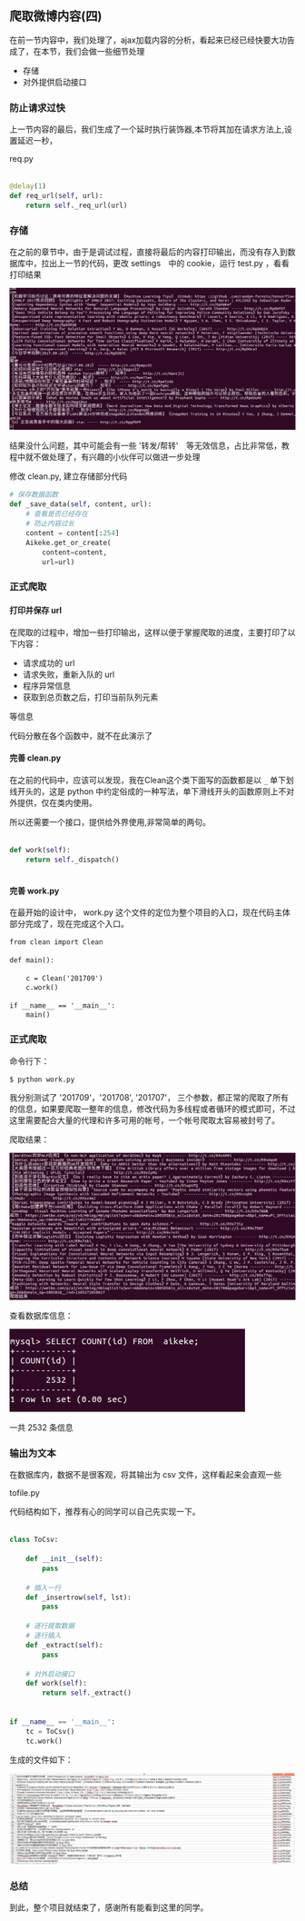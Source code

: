 ## 爬取微博内容(四)

在前一节内容中，我们处理了，ajax加载内容的分析，看起来已经已经快要大功告成了，在本节，我们会做一些细节处理

- 存储
- 对外提供启动接口

### 防止请求过快

上一节内容的最后，我们生成了一个延时执行装饰器,本节将其加在请求方法上,设置延迟一秒，

req.py

```python

@delay(1)
def req_url(self, url):
    return self._req_url(url)

```

### 存储

在之前的章节中，由于是调试过程，直接将最后的内容打印输出，而没有存入到数据库中，拉出上一节的代码，更改 settings　中的 cookie，运行 test.py ，看看打印结果

![](Selection_163.png)

结果没什么问题，其中可能会有一些 '转发/帮转'　等无效信息，占比非常低，教程中就不做处理了，有兴趣的小伙伴可以做进一步处理

修改 clean.py, 建立存储部分代码

```python
# 保存数据函数
def _save_data(self, content, url):
    # 查看是否已经存在
    # 防止内容过长
    content = content[:254]
    Aikeke.get_or_create(
        content=content,
        url=url)

```

### 正式爬取

#### 打印并保存 url

在爬取的过程中，增加一些打印输出，这样以便于掌握爬取的进度，主要打印了以下内容：

- 请求成功的 url
- 请求失败，重新入队的 url
- 程序异常信息
- 获取到总页数之后，打印当前队列元素

等信息

代码分散在各个函数中，就不在此演示了


#### 完善 clean.py

在之前的代码中，应该可以发现，我在Clean这个类下面写的函数都是以 `_` 单下划线开头的，这是 python 中约定俗成的一种写法，单下滑线开头的函数原则上不对外提供，仅在类内使用。

所以还需要一个接口，提供给外界使用,非常简单的两句。

```python

def work(self):
    return self._dispatch()
    
```

#### 完善 work.py

在最开始的设计中， work.py 这个文件的定位为整个项目的入口，现在代码主体部分完成了，现在完成这个入口。

```
from clean import Clean

def main():

	c = Clean('201709')
	c.work()

if __name__ == '__main__':
	main()

```

### 正式爬取

命令行下：

```
$ python work.py
```

我分别测试了 '201709'，'201708', '201707'， 三个参数，都正常的爬取了所有的信息，如果要爬取一整年的信息，修改代码为多线程或者循环的模式即可，不过这里需要配合大量的代理和许多可用的帐号，一个帐号爬取太容易被封号了。

爬取结果：

![](Selection_176.png)

查看数据库信息：

![](Selection_178.png)

一共 2532 条信息


### 输出为文本

在数据库内，数据不是很客观，将其输出为 csv 文件，这样看起来会直观一些

tofile.py

代码结构如下，推荐有心的同学可以自己先实现一下。
```python

class ToCsv:

	def __init__(self):
		pass

    # 插入一行
	def _insertrow(self, lst):
        pass

    # 逐行提取数据
    # 逐行插入
	def _extract(self):
        pass

    # 对外启动接口
	def work(self):
		return self._extract()


if __name__ == '__main__':
	tc = ToCsv()
	tc.work()


```

生成的文件如下：

![](Selection_179.png)


### 总结

到此，整个项目就结束了，感谢所有能看到这里的同学。








